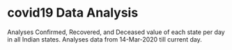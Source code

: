 # covid19 Data Analysis

Analyses Confirmed, Recovered, and Deceased value of each state per day in all Indian states. Analyses data from 14-Mar-2020 till current day.
